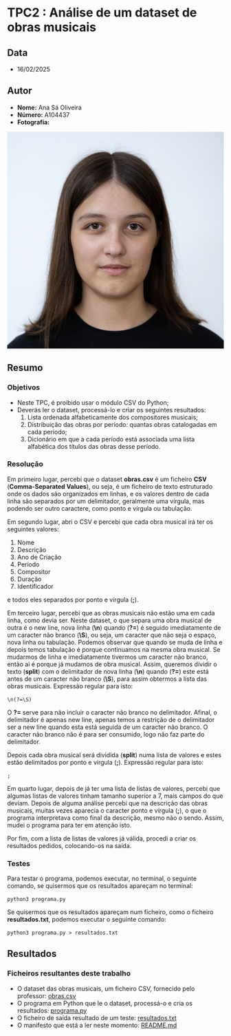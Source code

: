 # TPC2 : Análise de um dataset de obras musicais
## Data
- 16/02/2025
## Autor
- **Nome:** Ana Sá Oliveira
- **Número:** A104437
- **Fotografia:**
  
![Fotografia](../Fotografia.jpg)

## Resumo
### Objetivos
- Neste TPC, é proibido usar o módulo CSV do Python;
- Deverás ler o dataset, processá-lo e criar os seguintes resultados:
  1. Lista ordenada alfabeticamente dos compositores musicais;
  2. Distribuição das obras por período: quantas obras catalogadas em cada período;
  3. Dicionário em que a cada período está associada uma lista alfabética dos títulos das obras desse período.

### Resolução

Em primeiro lugar, percebi que o dataset **obras.csv** é um ficheiro **CSV** (**Comma-Separated Values**), ou seja, é um ficheiro de texto estruturado onde os dados são organizados em linhas, e os valores dentro de cada linha são separados por um delimitador, geralmente uma vírgula, mas podendo ser outro caractere, como ponto e vírgula ou tabulação.

Em segundo lugar, abri o CSV e percebi que cada obra musical irá ter os seguintes valores:
1. Nome
2. Descrição
3. Ano de Criação
4. Período
5. Compositor
6. Duração
7. Identificador
  
e todos eles separados por ponto e vírgula (**;**).

Em terceiro lugar, percebi que as obras musicais não estão uma em cada linha, como devia ser. Neste dataset, o que separa uma obra musical de outra é o new line, nova linha (**\n**) quando (**?=**) é seguido imediatamente de um caracter não branco (**\S**), ou seja, um caracter que não seja o espaço, nova linha ou tabulação. Podemos observar que quando se muda de linha e depois temos tabulação é porque continuamos na mesma obra musical. Se mudarmos de linha e imediatamente tivermos um caracter não branco, então ai é porque já mudamos de obra musical. Assim, queremos dividir o texto (**split**) com o delimitador de nova linha (**\n**) quando (**?=**) este está antes de um caracter não branco (**\S**), para assim obtermos a lista das obras musicais. Expressão regular para isto:
```
\n(?=\S)
```
O **?=** serve para não incluir o caracter não branco no delimitador. Afinal, o delimitador é apenas new line, apenas temos a restrição de o delimitador ser a new line quando esta está seguida de um caracter não branco. O caracter não branco não é para ser consumido, logo não faz parte do delimitador.

Depois cada obra musical será dividida (**split**) numa lista de valores e estes estão delimitados por ponto e vírgula (**;**). Expressão regular para isto:
```
;
```
Em quarto lugar, depois de já ter uma lista de listas de valores, percebi que algumas listas de valores tinham tamanho superior a 7, mais campos do que deviam. Depois de alguma análise percebi que na descrição das obras musicais, muitas vezes aparecia o caracter ponto e vírgula (**;**), o que o programa interpretava como final da descrição, mesmo não o sendo. Assim, mudei o programa para ter em atenção isto.

Por fim, com a lista de listas de valores já válida, procedi a criar os resultados pedidos, colocando-os na saída.

### Testes
Para testar o programa, podemos executar, no terminal, o seguinte comando, se quisermos que os resultados apareçam no terminal:
```
python3 programa.py
```
Se quisermos que os resultados apareçam num ficheiro, como o ficheiro **resultados.txt**, podemos executar o seguinte comando:
```
python3 programa.py > resultados.txt
```
## Resultados
### Ficheiros resultantes deste trabalho
- O dataset das obras musicais, um ficheiro CSV, fornecido pelo professor: [obras.csv](obras.csv)
- O programa em Python que le o dataset, processá-o e cria os resultados: [programa.py](programa.py)
- O ficheiro de saída resultado de um teste: [resultados.txt](resultados.txt)
- O manifesto que está a ler neste momento: [README.md](README.md)